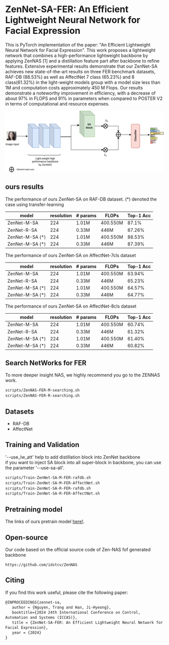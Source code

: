 
# ZenNet-SA-FER: An Efficient Lightweight Neural Network for Facial Expression
This is PyTorch implementation of the paper: "An Efficient Lightweight Neural Network for Facial Expression". This work proposes a lightweight network that combines a high-performance lightweight backbone by applying ZenNAS [1] and a distillation feature part after backbone to refine features. Extensive experimental results demonstrate that our ZenNet-SA achieves new state-of-the-art results on three FER benchmark datasets, RAF-DB (88.53%) as well as AffectNet 7 class (65.23%) and 8 class(61.32%) in the light-weight models group with a model size less than 1M and computation costs approximately 450 M Flops. Our results demonstrate a noteworthy improvement in efficiency, with a decrease of about 97% in FLOPS and 91% in parameters when compared to POSTER V2 in terms of computational and resource expenses. 

![The architecture](/Overview-architecture.png)

## ours results
 The performance of ours ZenNet-SA on RAF-DB dataset. (*) denoted the case using transfer-learning

| model           | resolution | \# params | FLOPs | Top-1 Acc | 
|-----------------|---------- | -------- | ----- | --------- |
| ZenNet-M-SA     | 224 | 1.01M | 400.550M | 87.1% |
| ZenNet-R-SA     | 224 | 0.33M| 446M | 87.26% |
| ZenNet-M-SA (*) | 224 | 1.01M |400.550M | 88.53% |
| ZenNet-M-SA (*) | 224 |  0.33M | 446M | 87.39% |

 The performance of ours ZenNet-SA on AffectNet-7cls dataset

| model           | resolution | \# params | FLOPs | Top-1 Acc | 
|-----------------|---------- | -------- | ----- |--------|
| ZenNet-M-SA     | 224 | 1.01M | 400.550M | 63.94% |
| ZenNet-R-SA     | 224 | 0.33M| 446M | 65.23% |
| ZenNet-M-SA (*) | 224 | 1.01M |400.550M | 64.57% |
| ZenNet-M-SA (*) | 224 |  0.33M | 446M | 64.77% |

The performance of ours ZenNet-SA on AffectNet-8cls dataset

| model           | resolution | \# params | FLOPs | Top-1 Acc | 
|-----------------|---------- | -------- | ----- |-----------|
| ZenNet-M-SA     | 224 | 1.01M | 400.550M | 60.74%    |
| ZenNet-R-SA     | 224 | 0.33M| 446M | 61.32%    |
| ZenNet-M-SA (*) | 224 | 1.01M |400.550M | 61.40%    |
| ZenNet-M-SA (*) | 224 |  0.33M | 446M | 60.82%    |

## Search NetWorks for FER
To more deeper insight NAS, we highly recommend you go to the ZENNAS work.
``` bash
scripts/ZenNAS-FER-M-searching.sh
scripts/ZenNAS-FER-R-searching.sh
```
## Datasets
- RAF-DB
- AffectNet
## Training and Validation
'--use_lw_att' help to add distillation block into ZenNet backbone\
if you want to inject SA block into all super-block in backbone, you can use the parameter '--use-sa-all'.
``` bash
scripts/Train-ZenNet-SA-M-FER-rafdb.sh
scripts/Train-ZenNet-SA-M-FER-AffectNet.sh
scripts/Train-ZenNet-SA-R-FER-rafdb.sh
scripts/Train-ZenNet-SA-R-FER-AffectNet.sh
```
## Pretraining model
The links of ours pretrain model [here!](https://drive.google.com/drive/folders/1i6j_6dhtpYyQzuFmzwiZvvjeB71ISpht?usp=sharing).

## Open-source

Our code based on the official source code of Zen-NAS fof generated backbone

```text
https://github.com/idstcv/ZenNAS
```
## Citing 
If you find this work useful, please cite the following paper:
```text
@INPROCEEDINGS{zennet-sa,
   author = {Nguyen, Trang and Han, Ji-Hyeong},
   booktitle={2024 24th International Conference on Control, Automation and Systems (ICCAS)}, 
   title = {ZenNet-SA-FER: An Efficient Lightweight Neural Network for Facial Expression},
   year = {2024}
}
```





